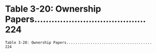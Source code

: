 # Table 3-20: Ownership Papers....................................... 224

```
Table 3-20: Ownership Papers....................................... 224
```
